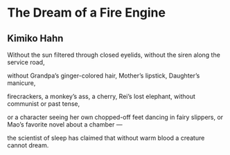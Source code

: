 # The Dream of a Fire Engine
## Kimiko Hahn
Without the sun filtered through closed eyelids,
without the siren along the service road,

without Grandpa’s ginger-colored hair,
Mother’s lipstick, Daughter’s manicure,

firecrackers, a monkey’s ass, a cherry, Rei’s lost elephant,
without communist or past tense,

or a character seeing her own chopped-off feet dancing in fairy slippers,
or Mao’s favorite novel about a chamber —

the scientist of sleep has claimed
that without warm blood a creature cannot dream.